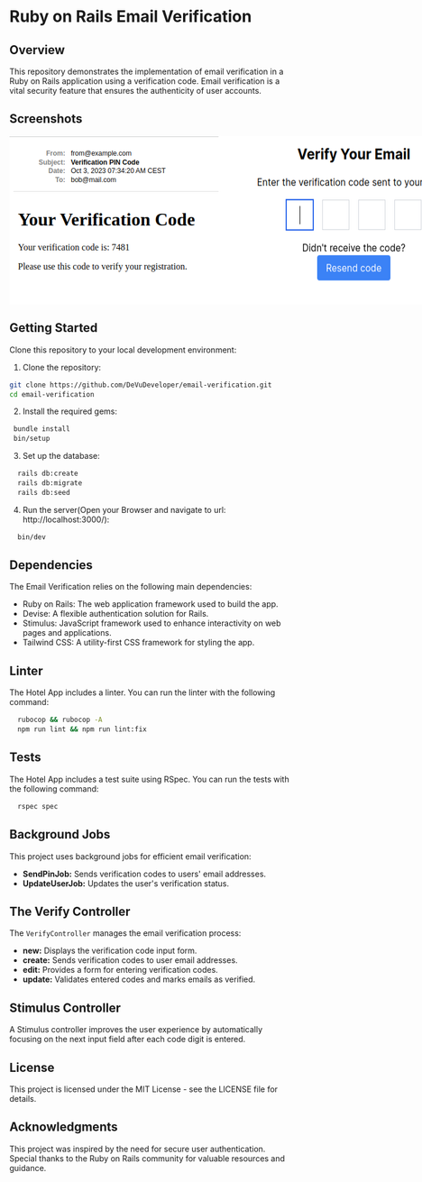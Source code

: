 # Ruby on Rails Email Verification

## Overview

This repository demonstrates the implementation of email verification in a Ruby on Rails application using a verification code. Email verification is a vital security feature that ensures the authenticity of user accounts.

## Screenshots

<div style="display: flex;">
  <img src="app/assets/images/screen2.png" alt="Email Verification 2">
  <img src="app/assets/images/screen3.png" alt="Email Verification 3">
</div>


## Getting Started

Clone this repository to your local development environment:

1. Clone the repository:

```bash
git clone https://github.com/DeVuDeveloper/email-verification.git
cd email-verification
```

2. Install the required gems:

```bash
 bundle install
 bin/setup
```

3. Set up the database:

```bash
  rails db:create
  rails db:migrate
  rails db:seed
```


4. Run the server(Open your Browser and navigate to url: http://localhost:3000/): 

```bash
  bin/dev
```


## Dependencies

The Email Verification relies on the following main dependencies:

- Ruby on Rails: The web application framework used to build the app.
- Devise: A flexible authentication solution for Rails.
- Stimulus: JavaScript framework used to enhance interactivity on web pages and applications.
- Tailwind CSS: A utility-first CSS framework for styling the app.

## Linter

The Hotel App includes a linter. You can run the linter with the following command:

```bash
  rubocop && rubocop -A
  npm run lint && npm run lint:fix
```

## Tests

The Hotel App includes a test suite using RSpec. You can run the tests with the following command:

```bash
  rspec spec
```

## Background Jobs

This project uses background jobs for efficient email verification:

- **SendPinJob:** Sends verification codes to users' email addresses.
- **UpdateUserJob:** Updates the user's verification status.

## The Verify Controller

The `VerifyController` manages the email verification process:

- **new:** Displays the verification code input form.
- **create:** Sends verification codes to user email addresses.
- **edit:** Provides a form for entering verification codes.
- **update:** Validates entered codes and marks emails as verified.

## Stimulus Controller

A Stimulus controller improves the user experience by automatically focusing on the next input field after each code digit is entered.

## License

This project is licensed under the MIT License - see the LICENSE file for details.

## Acknowledgments

This project was inspired by the need for secure user authentication.
Special thanks to the Ruby on Rails community for valuable resources and guidance.
